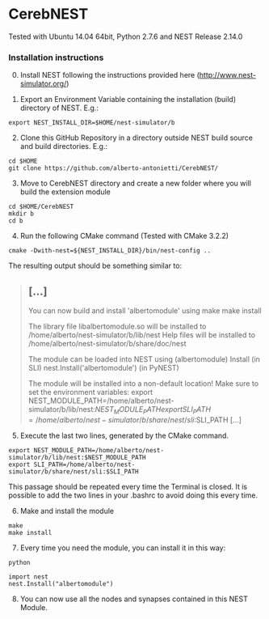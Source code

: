 # CerebNEST

Tested with Ubuntu 14.04 64bit, Python 2.7.6 and NEST Release 2.14.0

### Installation instructions

0. Install NEST following the instructions provided here (http://www.nest-simulator.org/)

1. Export an Environment Variable containing the installation (build) directory of NEST. E.g.:
```
export NEST_INSTALL_DIR=$HOME/nest-simulator/b
```
2. Clone this GitHub Repository in a directory outside NEST build source and build directories. E.g.:
```
cd $HOME
git clone https://github.com/alberto-antonietti/CerebNEST/
```
3. Move to CerebNEST directory and create a new folder where you will build the extension module
```
cd $HOME/CerebNEST
mkdir b
cd b
```
4. Run the following CMake command (Tested with CMake 3.2.2)
```
cmake -Dwith-nest=${NEST_INSTALL_DIR}/bin/nest-config ..
```

The resulting output should be something similar to:
> [...]
>-------------------------------------------------------
>
>You can now build and install 'albertomodule' using
>  make
>  make install
>
>The library file libalbertomodule.so will be installed to
>  /home/alberto/nest-simulator/b/lib/nest
>Help files will be installed to
>  /home/alberto/nest-simulator/b/share/doc/nest
>
>The module can be loaded into NEST using
>  (albertomodule) Install        (in SLI)
>  nest.Install('albertomodule')  (in PyNEST)
>
>The module will be installed into a non-default location!
>Make sure to set the environment variables:
>  export NEST_MODULE_PATH=/home/alberto/nest-simulator/b/lib/nest:$NEST_MODULE_PATH
>  export SLI_PATH=/home/alberto/nest-simulator/b/share/nest/sli:$SLI_PATH
> [...]

5. Execute the last two lines, generated by the CMake command. 
```
export NEST_MODULE_PATH=/home/alberto/nest-simulator/b/lib/nest:$NEST_MODULE_PATH
export SLI_PATH=/home/alberto/nest-simulator/b/share/nest/sli:$SLI_PATH
```
This passage should be repeated every time the Terminal is closed. It is possible to add the two lines in your \.bashrc to avoid doing this every time.

6. Make and install the module
```
make
make install
```

7. Every time you need the module, you can install it in this way:
```
python

```

```
import nest
nest.Install("albertomodule")

```

8. You can now use all the nodes and synapses contained in this NEST Module.
